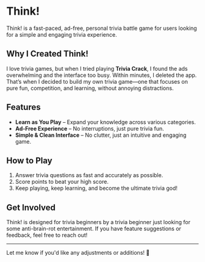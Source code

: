 # Think!

Think! is a fast-paced, ad-free, personal trivia battle game for users looking for a simple and engaging trivia experience.

## Why I Created Think!

I love trivia games, but when I tried playing **Trivia Crack**, I found the ads overwhelming and the interface too busy. Within minutes, I deleted the app. That’s when I decided to build my own trivia game—one that focuses on pure fun, competition, and learning, without annoying distractions.

## Features

- **Learn as You Play** – Expand your knowledge across various categories.
- **Ad-Free Experience** – No interruptions, just pure trivia fun.
- **Simple & Clean Interface** – No clutter, just an intuitive and engaging game.

## How to Play

1. Answer trivia questions as fast and accurately as possible.
2. Score points to beat your high score.
3. Keep playing, keep learning, and become the ultimate trivia god!

## Get Involved

Think! is designed for trivia beginners by a trivia beginner just looking for some anti-brain-rot entertainment. If you have feature suggestions or feedback, feel free to reach out!

---

Let me know if you'd like any adjustments or additions! 🚀
